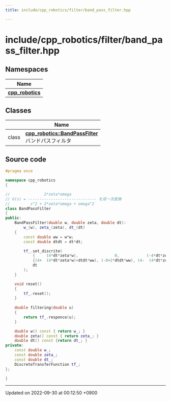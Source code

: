 ```yaml
---
title: include/cpp_robotics/filter/band_pass_filter.hpp

---
```


# include/cpp_robotics/filter/band_pass_filter.hpp



## Namespaces

| Name           |
| -------------- |
| **[cpp_robotics](/cpp_robotics/doxybook/Namespaces/namespacecpp__robotics/)**  |

## Classes

|                | Name           |
| -------------- | -------------- |
| class | **[cpp_robotics::BandPassFilter](/cpp_robotics/doxybook/Classes/classcpp__robotics_1_1BandPassFilter/)** <br>バンドパスフィルタ  |




## Source code

```cpp
#pragma once

namespace cpp_robotics
{

//               2*zeta*omega
// G(s) = ------------------------------ を双一次変換
//         s^2 + 2*zeta*omega + omega^2
class BandPassFilter
{
public:
    BandPassFilter(double w, double zeta, double dt):
        w_(w), zeta_(zeta), dt_(dt)
    {
        const double ww = w*w;
        const double dtdt = dt*dt;

        tf_.set_discrite(
            {     (4*dt*zeta*w),                0,            (-4*dt*zeta*w)},
            {(4+  (4*dt*zeta*w)+dtdt*ww), (-8+2*dtdt*ww), (4-  (4*dt*zeta*w)+dtdt*ww)},
            dt
        );
    }

    void reset()
    {
        tf_.reset();
    }
    
    double filtering(double u)
    {
        return tf_.responce(u);
    }

    double w() const { return w_; }
    double zeta() const { return zeta_; }
    double dt() const {return dt_; }
private:
    const double w_;
    const double zeta_;
    const double dt_;
    DiscreteTransferFunction tf_;
};

}
```


-------------------------------

Updated on 2022-09-30 at 00:12:50 +0900
